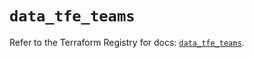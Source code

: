 # `data_tfe_teams`

Refer to the Terraform Registry for docs: [`data_tfe_teams`](https://registry.terraform.io/providers/hashicorp/tfe/0.65.0/docs/data-sources/teams).
